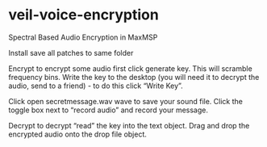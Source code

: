 # veil-voice-encryption
Spectral Based Audio Encryption in MaxMSP

Install
save all patches to same folder


Encrypt
to encrypt some audio first click generate key. This will scramble frequency bins. Write the key to the desktop (you will need it to decrypt the audio, send to a friend) - to do this click “Write Key”.

Click open secretmessage.wav wave to save your sound file. Click the toggle box next to “record audio” and record your message.  

Decrypt
to decrypt “read” the key into the text object. Drag and drop the encrypted audio onto the drop file object. 
